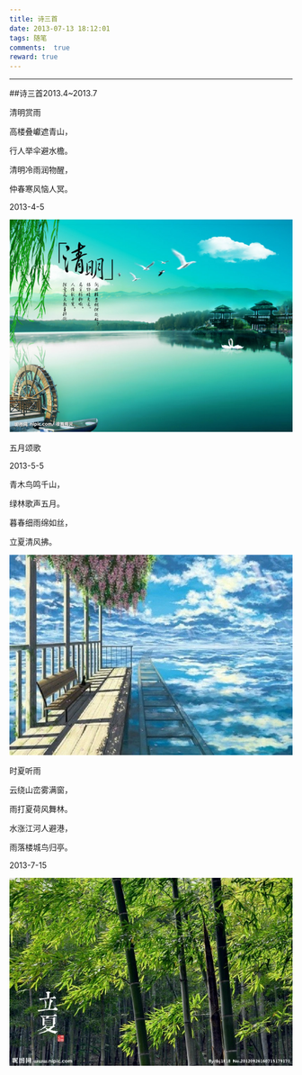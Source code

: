 ```yaml
---
title: 诗三首
date: 2013-07-13 18:12:01
tags: 随笔
comments:  true
reward: true
---
```


---

##诗三首2013.4~2013.7

<!-- more -->

<link rel="stylesheet" href="APlayer.min.css">
<div id="aplayer"></div>
<script src="assets/js/APlayer.min.js"></script>
<script type="javascript/text">
const ap = new APlayer({
    container: document.getElementById('aplayer'),
    audio: [{
        name: '光るなら',
        artist: 'Goose house',
        url: 'https://moeplayer.b0.upaiyun.com/aplayer/hikarunara.mp3',
        cover: 'https://moeplayer.b0.upaiyun.com/aplayer/hikarunara.jpg',
        theme: '#ebd0c2'
    }]
});
</script>

清明赏雨

高楼叠巘遮青山，

行人举伞避水檐。

清明冷雨润物醒，

仲春寒风恼人冥。

2013-4-5

![p1](/assets/img/7e3c1488103411.jpg)

五月颂歌

2013-5-5

青木鸟鸣千山，

绿林歌声五月。

暮春细雨绵如丝，

立夏清风拂。

![p2](/assets/img/b7b51488103444.jpg)

时夏听雨

云绕山峦雾满窗，

雨打夏荷风舞林。

水涨江河人避港，

雨落楼城鸟归亭。

2013-7-15

![p3](/assets/img/60901488103469.jpg)